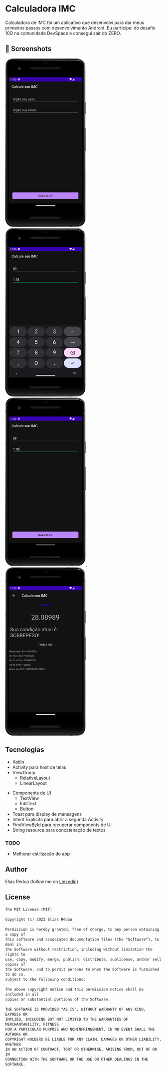 # Calculadora IMC
Calculadora de IMC foi um aplicativo que desenvolvi para dar meus primeiros passos com desenvolvimento Android. 
Eu participei do desafio 10D na comunidade DevSpace e consegui sair do ZERO. 



## :camera_flash: Screenshots
<!-- You can add more screenshots here if you like -->
<img src="app/src/result/inicial.png" width="260">&emsp;<img src="app/src/result/inicial 2.png" width="260">&emsp;<img src="app/src/result/inicial 3.png" width="260">;<img src="app/src/result/final.png" width="260">


## Tecnologias
* Kotlin
* Activity para host de telas
* ViewGroup
    * RelativeLayout
    * LinearLayout
- Components de UI
    - TextView
    - EditText
    - Button
- Toast para display de mensagens
- Intent Explicita para abrir a segunda Activity
- FindViewById para recuperar components de UI
- String resource para concatenação de textos


### TODO
- Melhorar estilização do app

## Author
Elias Rédua (follow me on [Linkedin](https://www.linkedin.com/in/eliasredua/))

## License
```
The MIT License (MIT)

Copyright (c) 2023 Elias Rédua

Permission is hereby granted, free of charge, to any person obtaining a copy of
this software and associated documentation files (the "Software"), to deal in
the Software without restriction, including without limitation the rights to
use, copy, modify, merge, publish, distribute, sublicense, and/or sell copies of
the Software, and to permit persons to whom the Software is furnished to do so,
subject to the following conditions:

The above copyright notice and this permission notice shall be included in all
copies or substantial portions of the Software.

THE SOFTWARE IS PROVIDED "AS IS", WITHOUT WARRANTY OF ANY KIND, EXPRESS OR
IMPLIED, INCLUDING BUT NOT LIMITED TO THE WARRANTIES OF MERCHANTABILITY, FITNESS
FOR A PARTICULAR PURPOSE AND NONINFRINGEMENT. IN NO EVENT SHALL THE AUTHORS OR
COPYRIGHT HOLDERS BE LIABLE FOR ANY CLAIM, DAMAGES OR OTHER LIABILITY, WHETHER
IN AN ACTION OF CONTRACT, TORT OR OTHERWISE, ARISING FROM, OUT OF OR IN
CONNECTION WITH THE SOFTWARE OR THE USE OR OTHER DEALINGS IN THE SOFTWARE.
```
